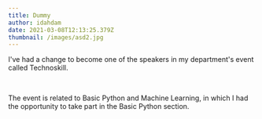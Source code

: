 ```yaml
---
title: Dummy
author: idahdam
date: 2021-03-08T12:13:25.379Z
thumbnail: /images/asd2.jpg
---
```

I've had a change to become one of the speakers in my department's event called Technoskill.

<br />

The event is related to Basic Python and Machine Learning, in which I had the opportunity to take part in the Basic Python section.
